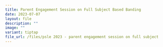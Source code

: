 ```yaml
---
title: Parent Engagement Session on Full Subject Based Banding
date: 2023-07-07
layout: file
description: ""
image: ""
variant: tiptap
file_url: /files/psle 2023 - parent engagement session on full subject based banding.pdf
---
```

